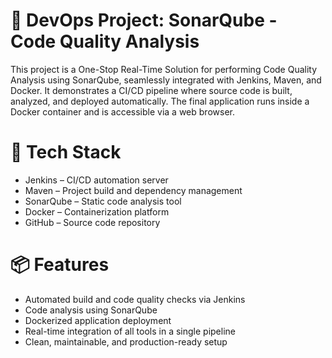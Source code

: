 # 🚀 DevOps Project: SonarQube - Code Quality Analysis
This project is a One-Stop Real-Time Solution for performing Code Quality Analysis using SonarQube, seamlessly integrated with Jenkins, Maven, and Docker. It demonstrates a CI/CD pipeline where source code is built, analyzed, and deployed automatically. The final application runs inside a Docker container and is accessible via a web browser.
# 🧩 Tech Stack
- Jenkins – CI/CD automation server
- Maven – Project build and dependency management
- SonarQube – Static code analysis tool
- Docker – Containerization platform
- GitHub – Source code repository
# 📦 Features
- Automated build and code quality checks via Jenkins
- Code analysis using SonarQube
- Dockerized application deployment
- Real-time integration of all tools in a single pipeline
- Clean, maintainable, and production-ready setup
